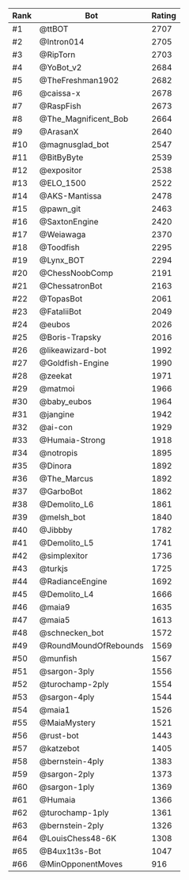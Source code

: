 Rank|Bot|Rating
---|---|---
#1|@ttBOT|2707
#2|@Intron014|2705
#3|@RipTorn|2703
#4|@YoBot_v2|2684
#5|@TheFreshman1902|2682
#6|@caissa-x|2678
#7|@RaspFish|2673
#8|@The_Magnificent_Bob|2664
#9|@ArasanX|2640
#10|@magnusglad_bot|2547
#11|@BitByByte|2539
#12|@expositor|2538
#13|@ELO_1500|2522
#14|@AKS-Mantissa|2478
#15|@pawn_git|2463
#16|@SaxtonEngine|2420
#17|@Weiawaga|2370
#18|@Toodfish|2295
#19|@Lynx_BOT|2294
#20|@ChessNoobComp|2191
#21|@ChessatronBot|2163
#22|@TopasBot|2061
#23|@FataliiBot|2049
#24|@eubos|2026
#25|@Boris-Trapsky|2016
#26|@likeawizard-bot|1992
#27|@Goldfish-Engine|1990
#28|@zeekat|1971
#29|@matmoi|1966
#30|@baby_eubos|1964
#31|@jangine|1942
#32|@ai-con|1929
#33|@Humaia-Strong|1918
#34|@notropis|1895
#35|@Dinora|1892
#36|@The_Marcus|1892
#37|@GarboBot|1862
#38|@Demolito_L6|1861
#39|@melsh_bot|1840
#40|@Jibbby|1782
#41|@Demolito_L5|1741
#42|@simplexitor|1736
#43|@turkjs|1725
#44|@RadianceEngine|1692
#45|@Demolito_L4|1666
#46|@maia9|1635
#47|@maia5|1613
#48|@schnecken_bot|1572
#49|@RoundMoundOfRebounds|1569
#50|@munfish|1567
#51|@sargon-3ply|1556
#52|@turochamp-2ply|1554
#53|@sargon-4ply|1544
#54|@maia1|1526
#55|@MaiaMystery|1521
#56|@rust-bot|1443
#57|@katzebot|1405
#58|@bernstein-4ply|1383
#59|@sargon-2ply|1373
#60|@sargon-1ply|1369
#61|@Humaia|1366
#62|@turochamp-1ply|1361
#63|@bernstein-2ply|1326
#64|@LouisChess48-6K|1308
#65|@B4ux1t3s-Bot|1047
#66|@MinOpponentMoves|916
